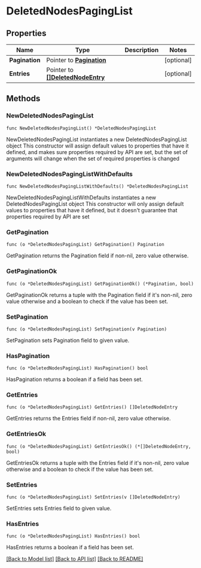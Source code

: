 # DeletedNodesPagingList

## Properties

Name | Type | Description | Notes
------------ | ------------- | ------------- | -------------
**Pagination** | Pointer to [**Pagination**](Pagination.md) |  | [optional] 
**Entries** | Pointer to [**[]DeletedNodeEntry**](DeletedNodeEntry.md) |  | [optional] 

## Methods

### NewDeletedNodesPagingList

`func NewDeletedNodesPagingList() *DeletedNodesPagingList`

NewDeletedNodesPagingList instantiates a new DeletedNodesPagingList object
This constructor will assign default values to properties that have it defined,
and makes sure properties required by API are set, but the set of arguments
will change when the set of required properties is changed

### NewDeletedNodesPagingListWithDefaults

`func NewDeletedNodesPagingListWithDefaults() *DeletedNodesPagingList`

NewDeletedNodesPagingListWithDefaults instantiates a new DeletedNodesPagingList object
This constructor will only assign default values to properties that have it defined,
but it doesn't guarantee that properties required by API are set

### GetPagination

`func (o *DeletedNodesPagingList) GetPagination() Pagination`

GetPagination returns the Pagination field if non-nil, zero value otherwise.

### GetPaginationOk

`func (o *DeletedNodesPagingList) GetPaginationOk() (*Pagination, bool)`

GetPaginationOk returns a tuple with the Pagination field if it's non-nil, zero value otherwise
and a boolean to check if the value has been set.

### SetPagination

`func (o *DeletedNodesPagingList) SetPagination(v Pagination)`

SetPagination sets Pagination field to given value.

### HasPagination

`func (o *DeletedNodesPagingList) HasPagination() bool`

HasPagination returns a boolean if a field has been set.

### GetEntries

`func (o *DeletedNodesPagingList) GetEntries() []DeletedNodeEntry`

GetEntries returns the Entries field if non-nil, zero value otherwise.

### GetEntriesOk

`func (o *DeletedNodesPagingList) GetEntriesOk() (*[]DeletedNodeEntry, bool)`

GetEntriesOk returns a tuple with the Entries field if it's non-nil, zero value otherwise
and a boolean to check if the value has been set.

### SetEntries

`func (o *DeletedNodesPagingList) SetEntries(v []DeletedNodeEntry)`

SetEntries sets Entries field to given value.

### HasEntries

`func (o *DeletedNodesPagingList) HasEntries() bool`

HasEntries returns a boolean if a field has been set.


[[Back to Model list]](../README.md#documentation-for-models) [[Back to API list]](../README.md#documentation-for-api-endpoints) [[Back to README]](../README.md)


